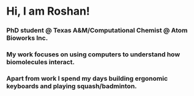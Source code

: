 # Hi, I am Roshan!
### PhD student @ Texas A&M/Computational Chemist @ Atom Bioworks Inc. 
### My work focuses on using computers to understand how biomolecules interact.  
### Apart from work I spend my days building ergonomic keyboards and playing squash/badminton.
